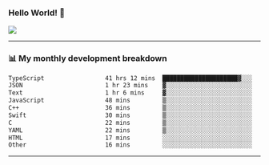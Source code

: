 ### Hello World! 👋

<a>
  <img align="center" src="https://github-readme-stats.vercel.app/api?username=megatunger&count_private=true&include_all_commits=true&bg_color=30,56CCF2,2F80ED&title_color=fff&text_color=fff" />
</a>

------
### 📊 My monthly development breakdown

<!--START_SECTION:waka-->

```txt
TypeScript                 41 hrs 12 mins  █████████████████████▓░░░   86.73 %
JSON                       1 hr 23 mins    ▓░░░░░░░░░░░░░░░░░░░░░░░░   02.93 %
Text                       1 hr 6 mins     ▓░░░░░░░░░░░░░░░░░░░░░░░░   02.35 %
JavaScript                 48 mins         ▒░░░░░░░░░░░░░░░░░░░░░░░░   01.71 %
C++                        36 mins         ▒░░░░░░░░░░░░░░░░░░░░░░░░   01.29 %
Swift                      30 mins         ▒░░░░░░░░░░░░░░░░░░░░░░░░   01.06 %
C                          22 mins         ▒░░░░░░░░░░░░░░░░░░░░░░░░   00.79 %
YAML                       22 mins         ▒░░░░░░░░░░░░░░░░░░░░░░░░   00.78 %
HTML                       17 mins         ░░░░░░░░░░░░░░░░░░░░░░░░░   00.63 %
Other                      16 mins         ░░░░░░░░░░░░░░░░░░░░░░░░░   00.58 %
```

<!--END_SECTION:waka-->

------
